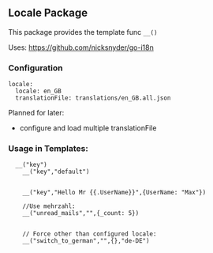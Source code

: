 ## Locale Package

This package provides the template func `__()`  

Uses: https://github.com/nicksnyder/go-i18n

### Configuration

```
locale:
  locale: en_GB
  translationFile: translations/en_GB.all.json
```

Planned for later:
 * configure and load multiple translationFile

### Usage in Templates:

```
  __("key")
	__("key","default")
	
	
	__("key","Hello Mr {{.UserName}}",{UserName: "Max"})
	
	//Use mehrzahl:
	__("unread_mails","",{_count: 5})
	
	
	// Force other than configured locale: 
	__("switch_to_german","",{},"de-DE")
	
```
